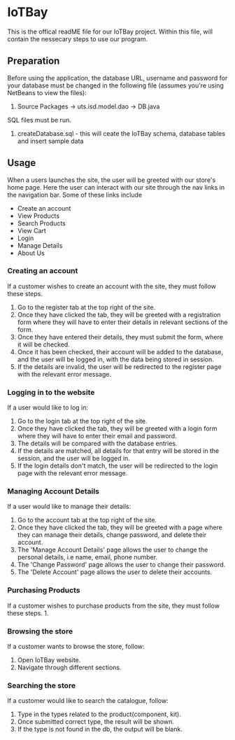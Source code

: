 # IoTBay
This is the offical readME file for our IoTBay project.
Within this file, will contain the nessecary steps to use our program.

## Preparation
Before using the application, the database URL, username and password for your database must be changed in the following file (assumes you're using NetBeans to view the files):
  1. Source Packages -> uts.isd.model.dao -> DB.java

SQL files must be run.
1. createDatabase.sql - this will ceate the IoTBay schema, database tables and insert sample data

## Usage
When a users launches the site, the user will be greeted with our store's home page. Here the user can interact with our site through the nav links in the navigation bar. 
Some of these links include
- Create an account
- View Products
- Search Products
- View Cart
- Login
- Manage Details
- About Us

### Creating an account
If a customer wishes to create an account with the site, they must follow these steps.
1. Go to the register tab at the top right of the site.
2. Once they have clicked the tab, they will be greeted with a registration form where they will have to enter their details in relevant sections of the form.
3. Once they have entered their details, they must submit the form, where it will be checked.
4. Once it has been checked, their account will be added to the database, and the user will be logged in, with the data being stored in session.
5. If the details are invalid, the user will be redirected to the register page with the relevant error message.


### Logging in to the website
If a user would like to log in:
1. Go to the login tab at the top right of the site.
2. Once they have clicked the tab, they will be greeted with a login form where they will have to enter their email and password.
3. The details will be compared with the database entries.
4. If the details are matched, all details for that entry will be stored in the session, and the user will be logged in.
5. If the login details don't match, the user will be redirected to the login page with the relevant error message.

### Managing Account Details
If a user would like to manage their details:
1. Go to the account tab at the top right of the site.
2. Once they have clicked the tab, they will be greeted with a page where they can manage their details, change password, and delete their account.
3. The 'Manage Account Details' page allows the user to change the personal details, i.e name, email, phone number.
4. The 'Change Password' page allows the user to change their password.
5. The 'Delete Account' page allows the user to delete their accounts.

### Purchasing Products
If a customer wishes to purchase products from the site, they must follow these steps.
1.

### Browsing the store
If a customer wants to browse the store, follow:
1. Open IoTBay website.
2. Navigate through different sections.

### Searching the store
If a customer would like to search the catalogue, follow:
1. Type in the types related to the product(component, kit).
2. Once submitted correct type, the result will be shown.
3. If the type is not found in the db, the output will be blank.
